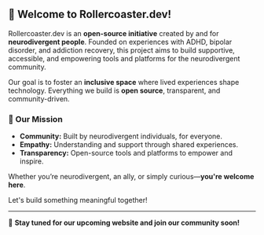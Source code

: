 ## 🎢 Welcome to Rollercoaster.dev!

Rollercoaster.dev is an **open-source initiative** created by and for **neurodivergent people**. Founded on experiences with ADHD, bipolar disorder, and addiction recovery, this project aims to build supportive, accessible, and empowering tools and platforms for the neurodivergent community.

Our goal is to foster an **inclusive space** where lived experiences shape technology. Everything we build is **open source**, transparent, and community-driven.

### 🌟 Our Mission

- **Community:** Built by neurodivergent individuals, for everyone.
- **Empathy:** Understanding and support through shared experiences.
- **Transparency:** Open-source tools and platforms to empower and inspire.

Whether you’re neurodivergent, an ally, or simply curious—**you're welcome here**.

Let's build something meaningful together!

---

🔗 **Stay tuned for our upcoming website and join our community soon!**

